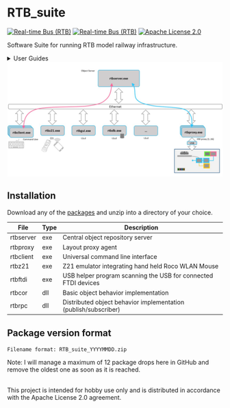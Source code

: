 # RTB_suite
[![Real-time Bus (RTB)](https://img.shields.io/badge/RTB_Project-FF6699)](https://www.rtb4dcc.de)
[![Real-time Bus (RTB)](https://img.shields.io/badge/RTB_suite-66FF33)](https://github.com/git4dcc/RTB_suite)
[![Apache License 2.0](https://img.shields.io/badge/license-Apache%20License%202.0-lightgray)](https://www.apache.org/licenses/LICENSE-2.0)

Software Suite for running RTB model railway infrastructure.


<details>
<summary>User Guides</summary>

- [User Guide - DE](https://rtb4dcc.de/rtb_minimal_guide_de/)
- [User Guide - EN](https://rtb4dcc.de/rtb_minimal_guide_en/)

</details>

<img src="supplemental/images/Overview.jpg">

## Installation
Download any of the [packages](https://github.com/git4dcc/RTB_suite/tree/main/x64) and unzip into a directory of your choice.

| File | Type | Description |
| --- | --- | --- |
| rtbserver | exe | Central object repository server |
| rtbproxy | exe | Layout proxy agent |
| rtbclient | exe | Universal command line interface |
| rtbz21 | exe | Z21 emulator integrating hand held Roco WLAN Mouse |
| rtbftdi | exe | USB helper program scanning the USB for connected FTDI devices |
| rtbcor | dll | Basic object behavior implementation |
| rtbrpc | dll | Distributed object behavior implementation (publish/subscriber) |


## Package version format
```
Filename format: RTB_suite_YYYYMMDD.zip
```
Note: I will manage a maximum of 12 package drops here in GitHub and remove the oldest one as soon as it is reached.

<br>
This project is intended for hobby use only and is distributed in accordance with the Apache License 2.0 agreement.
